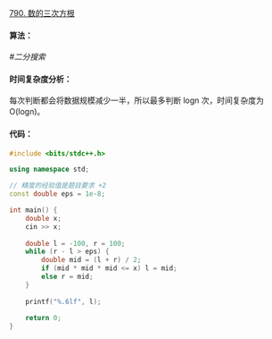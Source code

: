 [790. 数的三次方根](https://www.acwing.com/problem/content/792/)

#### 算法：

*#二分搜索*

#### 时间复杂度分析：

每次判断都会将数据规模减少一半，所以最多判断 logn 次，时间复杂度为 O(logn)。

#### 代码：

```cpp
#include <bits/stdc++.h>

using namespace std;

// 精度的经验值是题目要求 +2
const double eps = 1e-8;

int main() {
    double x;
    cin >> x;
    
    double l = -100, r = 100;
    while (r - l > eps) {
        double mid = (l + r) / 2;
        if (mid * mid * mid <= x) l = mid;
        else r = mid;
    }
    
    printf("%.6lf", l);
    
    return 0;
}
```

